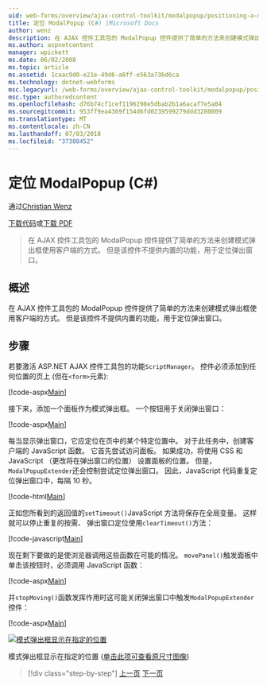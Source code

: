 ```yaml
---
uid: web-forms/overview/ajax-control-toolkit/modalpopup/positioning-a-modalpopup-cs
title: 定位 ModalPopup (C#) |Microsoft Docs
author: wenz
description: 在 AJAX 控件工具包的 ModalPopup 控件提供了简单的方法来创建模式弹出框使用客户端的方式。 但是该控件不提供...
ms.author: aspnetcontent
manager: wpickett
ms.date: 06/02/2008
ms.topic: article
ms.assetid: 1caac9d0-e21e-49d6-a8ff-e563a736d6ca
ms.technology: dotnet-webforms
msc.legacyurl: /web-forms/overview/ajax-control-toolkit/modalpopup/positioning-a-modalpopup-cs
msc.type: authoredcontent
ms.openlocfilehash: d76b74cf1cef1196298e5dbab2b1a6acaf7e5a04
ms.sourcegitcommit: 953ff9ea4369f154d6fd0239599279ddd3280009
ms.translationtype: MT
ms.contentlocale: zh-CN
ms.lasthandoff: 07/03/2018
ms.locfileid: "37388452"
---
```

<a name="positioning-a-modalpopup-c"></a>定位 ModalPopup (C#)
====================
通过[Christian Wenz](https://github.com/wenz)

[下载代码](http://download.microsoft.com/download/2/4/0/24052038-f942-4336-905b-b60ae56f0dd5/ModalPopup4.cs.zip)或[下载 PDF](http://download.microsoft.com/download/b/6/a/b6ae89ee-df69-4c87-9bfb-ad1eb2b23373/modalpopup4CS.pdf)

> 在 AJAX 控件工具包的 ModalPopup 控件提供了简单的方法来创建模式弹出框使用客户端的方式。 但是该控件不提供内置的功能，用于定位弹出窗口。


## <a name="overview"></a>概述

在 AJAX 控件工具包的 ModalPopup 控件提供了简单的方法来创建模式弹出框使用客户端的方式。 但是该控件不提供内置的功能，用于定位弹出窗口。

## <a name="steps"></a>步骤

若要激活 ASP.NET AJAX 控件工具包的功能`ScriptManager`。 控件必须添加到任何位置的页上 (但在`<form>`元素):

[!code-aspx[Main](positioning-a-modalpopup-cs/samples/sample1.aspx)]

接下来，添加一个面板作为模式弹出框。 一个按钮用于关闭弹出窗口：

[!code-aspx[Main](positioning-a-modalpopup-cs/samples/sample2.aspx)]

每当显示弹出窗口，它应定位在页中的某个特定位置中。 对于此任务中，创建客户端的 JavaScript 函数。 它首先尝试访问面板。 如果成功，将使用 CSS 和 JavaScript （更改将在弹出窗口的位置） 设置面板的位置。 但是，`ModalPopupExtender`还会控制尝试定位弹出窗口。 因此，JavaScript 代码重复定位弹出窗口中，每隔 10 秒。

[!code-html[Main](positioning-a-modalpopup-cs/samples/sample3.html)]

正如您所看到的返回值的`setTimeout()`JavaScript 方法将保存在全局变量。 这样就可以停止重复的按需、 弹出窗口定位使用`clearTimeout()`方法：

[!code-javascript[Main](positioning-a-modalpopup-cs/samples/sample4.js)]

现在剩下要做的是使浏览器调用这些函数在可能的情况。 `movePanel()`触发面板中单击该按钮时，必须调用 JavaScript 函数：

[!code-aspx[Main](positioning-a-modalpopup-cs/samples/sample5.aspx)]

并`stopMoving()`函数发挥作用时这可能关闭弹出窗口中触发`ModalPopupExtender`控件：

[!code-aspx[Main](positioning-a-modalpopup-cs/samples/sample6.aspx)]


[![模式弹出框显示在指定的位置](positioning-a-modalpopup-cs/_static/image2.png)](positioning-a-modalpopup-cs/_static/image1.png)

模式弹出框显示在指定的位置 ([单击此项可查看原尺寸图像](positioning-a-modalpopup-cs/_static/image3.png))

> [!div class="step-by-step"]
> [上一页](handling-postbacks-from-a-modalpopup-cs.md)
> [下一页](launching-a-modal-popup-window-from-server-code-vb.md)
